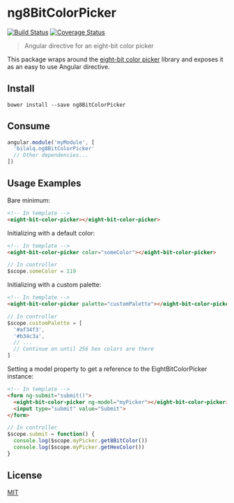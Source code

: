 ng8BitColorPicker
=================

[![Build Status][travis-badge]][travis-url]
[![Coverage Status][coveralls-badge]][coveralls-url]

> Angular directive for an eight-bit color picker

This package wraps around the [eight-bit color picker][color-picker-url] library
and exposes it as an easy to use Angular directive.

Install
-------

    bower install --save ng8BitColorPicker

Consume
-------
```javascript
angular.module('myModule', [
  'bilalq.ng8BitColorPicker'
  // Other dependencies...
])
```
Usage Examples
--------------

Bare minimum:
```html
<!-- In template -->
<eight-bit-color-picker></eight-bit-color-picker>
```

Initializing with a default color:
```html
<!-- In template -->
<eight-bit-color-picker color="someColor"></eight-bit-color-picker>
```
```javascript
// In controller
$scope.someColor = 119
```

Initializing with a custom palette:
```html
<!-- In template -->
<eight-bit-color-picker palette="customPalette"></eight-bit-color-picker>
```
```javascript
// In controller
$scope.customPalette = [
  '#af34f3',
  '#b34c3a',
  // ...
  // Continue on until 256 hex colors are there
]
```

Setting a model property to get a reference to the EightBitColorPicker instance:
```html
<!-- In template -->
<form ng-submit="submit()">
  <eight-bit-color-picker ng-model="myPicker"></eight-bit-color-picker>
  <input type="submit" value="Submit">
</form>
```
```javascript
// In controller
$scope.submit = function() {
  console.log($scope.myPicker.get8BitColor())
  console.log($scope.myPicker.getHexColor())
}
```

License
-------
[MIT][License]

  [travis-badge]: https://travis-ci.org/bilalq/ng8BitColorPicker.svg?branch=master
  [travis-url]: https://travis-ci.org/bilalq/ng8BitColorPicker/builds
  [coveralls-badge]: http://img.shields.io/coveralls/bilalq/ng8BitColorPicker.svg
  [coveralls-url]: https://coveralls.io/r/bilalq/ng8BitColorPicker?branch=master
  [color-picker-url]: https://github.com/bilalq/eight-bit-color-picker
  [License]: https://github.com/bilalq/eight-bit-color-picker/blob/master/LICENSE
